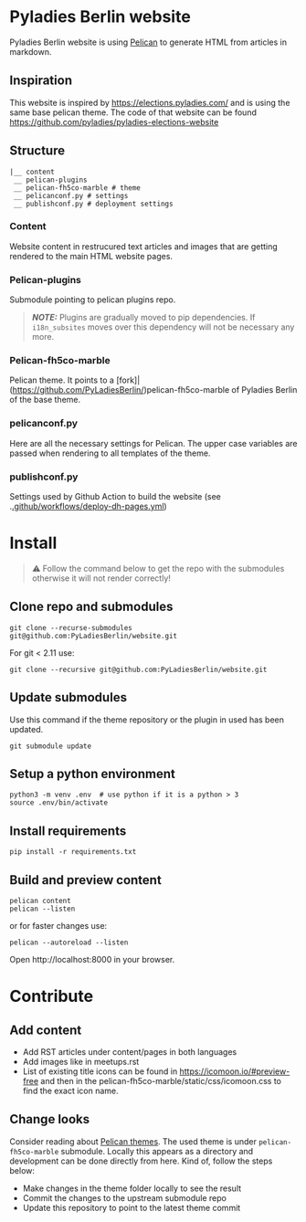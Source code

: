 # Pyladies Berlin website

Pyladies Berlin website is using [Pelican](https://docs.getpelican.com/en/latest/index.html) to generate HTML from articles in markdown. 

## Inspiration
This website is inspired by https://elections.pyladies.com/ and is using the same base pelican theme. The code of that website can be found https://github.com/pyladies/pyladies-elections-website

## Structure

    |__ content
     __ pelican-plugins
     __ pelican-fh5co-marble # theme
     __ pelicanconf.py # settings
     __ publishconf.py # deployment settings

### Content
Website content in restrucured text articles and images that are getting rendered to the main HTML website pages. 

### Pelican-plugins
Submodule pointing to pelican plugins repo. 

> **_NOTE:_** Plugins are gradually moved to pip dependencies. If `i18n_subsites` moves over this dependency will not be necessary any more.

### Pelican-fh5co-marble
Pelican theme. It points to a [fork]|(https://github.com/PyLadiesBerlin/)pelican-fh5co-marble of Pyladies Berlin of the base theme. 

### pelicanconf.py
Here are all the necessary settings for Pelican. The upper case variables
are passed when rendering to all templates of the theme.

### publishconf.py

Settings used by Github Action  to build the website (see .[.github/workflows/deploy-dh-pages.yml](.github/workflows/deploy-dh-pages.yml))
# Install

> :warning: Follow the command below to get the repo with the submodules otherwise it will not render correctly!


## Clone repo and submodules

    git clone --recurse-submodules git@github.com:PyLadiesBerlin/website.git

For git < 2.11 use:

    git clone --recursive git@github.com:PyLadiesBerlin/website.git

## Update submodules

Use this command if the theme repository or the plugin in used has been updated. 

    git submodule update

## Setup a python environment

    python3 -m venv .env  # use python if it is a python > 3
    source .env/bin/activate

## Install requirements

    pip install -r requirements.txt

## Build and preview content

    pelican content
    pelican --listen

or for faster changes use:

    pelican --autoreload --listen

Open http://localhost:8000 in your browser.


# Contribute

## Add content
* Add RST articles under content/pages in both languages
* Add images like in meetups.rst
* List of existing title icons can be found in https://icomoon.io/#preview-free and then in the pelican-fh5co-marble/static/css/icomoon.css to find the exact icon name.
## Change looks

Consider reading about [Pelican themes](https://docs.getpelican.com/en/latest/themes.html). The used theme is under `pelican-fh5co-marble` submodule. Locally this appears as a directory and development can be done directly from here. Kind of, follow the steps below:
* Make changes in the theme folder locally to see the result
* Commit the changes to the upstream submodule repo
* Update this repository to point to the latest theme commit
